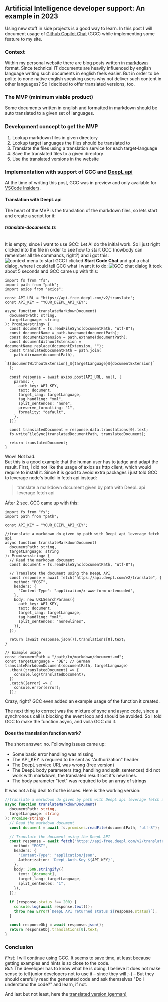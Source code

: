 ## Artificial Intelligence developer support: An example in 2023

Using new stuff in side projects is a good way to learn. In this post I will document usage of [Github Copilot Chat](https://marketplace.visualstudio.com/items?itemName=GitHub.copilot-chat) (GCC) while implementing some feature to my site.

### Context

Within my personal website there are blog posts written in [markdown](https://en.wikipedia.org/wiki/Markdown) format. Since technical IT documents are heavily influenced by english language writing such documents in english feels easier. But in order to be polite to none native english speaking users why not deliver such content in other languages? So I decided to offer translated versions, too.

### The MVP (minimum viable product)

Some documents written in english and formatted in markdown should be auto translated to a given set of languages.

### Development concept to get the MVP

1. Lookup markdown files in given directory
1. Lookup target languages the files should be translated to
1. Translate the files using a translation service for each target-language
1. Save the translated files to a given directory
1. Use the translated versions in the website

### Implementation with support of GCC and [DeepL api](https://www.deepl.com/pro-api)

At the time of writing this post, GCC was in preview and only available for [VSCode Insiders](https://code.visualstudio.com/insiders/).

#### Translation with DeepL api

The heart of the MVP is the translation of the markdown files, so lets start and create a script for it:

##### **translate-documents.ts**

```

```

It is empty, since i want to use GCC: Let AI do the initial work. So i just right clicked into the file in order to see how to start GCC (nowbody can remember all the commands, right?) and i got this:
![context menu to start GCC](/blog/ai-example-01.png)
I clicked **Start Code Chat** and got a chat dialog, where i could tell GCC what i want it to do:
![GCC chat dialog](/blog/ai-example-02.png)
It took about 5 seconds and GCC came up with this:

```
import fs from "fs";
import path from "path";
import axios from "axios";

const API_URL = "https://api-free.deepl.com/v2/translate";
const API_KEY = "YOUR_DEEPL_API_KEY";

async function translateMarkdownDocument(
  documentPath: string,
  targetLanguage: string
): Promise<string> {
  const document = fs.readFileSync(documentPath, "utf-8");
  const documentName = path.basename(documentPath);
  const documentExtension = path.extname(documentPath);
  const documentWithoutExtension = documentName.replace(documentExtension, "");
  const translatedDocumentPath = path.join(
    path.dirname(documentPath),
    `${documentWithoutExtension}_${targetLanguage}${documentExtension}`
  );

  const response = await axios.post(API_URL, null, {
    params: {
      auth_key: API_KEY,
      text: document,
      target_lang: targetLanguage,
      tag_handling: "xml",
      split_sentences: "none",
      preserve_formatting: "1",
      formality: "default",
    },
  });

  const translatedDocument = response.data.translations[0].text;
  fs.writeFileSync(translatedDocumentPath, translatedDocument);

  return translatedDocument;
}

```

Wow! Not bad.  
But this is a good example that the human user has to judge and adapt the result.
First, I did not like the usage of axios as http client, which would require to install it.
Since it is good to avoid extra packages i just told GCC to leverage node's build-in fetch api instead:

> translate a markdown document given by path with DeepL api leverage fetch api

After 2 sec. GCC came up with this:

```
import fs from "fs";
import path from "path";

const API_KEY = "YOUR_DEEPL_API_KEY";

//translate a markdown do given by path with DeepL api leverage fetch api
async function translateMarkdownDocument(
  documentPath: string,
  targetLanguage: string
): Promise<string> {
  // Read the markdown document
  const document = fs.readFileSync(documentPath, "utf-8");

  // Translate the document using the DeepL API
  const response = await fetch("https://api.deepl.com/v2/translate", {
    method: "POST",
    headers: {
      "Content-Type": "application/x-www-form-urlencoded",
    },
    body: new URLSearchParams({
      auth_key: API_KEY,
      text: document,
      target_lang: targetLanguage,
      tag_handling: "xml",
      split_sentences: "nonewlines",
    }),
  });

  return (await response.json()).translations[0].text;
}

// Example usage
const documentPath = "/path/to/markdown/document.md";
const targetLanguage = "DE"; // German
translateMarkdownDocument(documentPath, targetLanguage)
  .then((translatedDocument) => {
    console.log(translatedDocument);
  })
  .catch((error) => {
    console.error(error);
  });
```

Crazy, right? GCC even added an example usage of the function it created.

The next thing to correct was the mixture of sync and async code, since a synchronous call
is blocking the event loop and should be avoided. So I told GCC to make the function async, and voila GCC did it.

#### Does the translation function work?

The short answer: no. Following issues came up:

- Some basic error handling was missing
- The API_KEY is required to be sent as "Authorization" header
- The DeepL service URL was wrong (free version)
- The DeepL body parameters (tag_handling and split_sentences) did not work with markdown, the translated result lost it's new lines.
- The body parameter "text" was required to be an array of strings

It was not a big deal to fix the issues. Here is the working version:

```typescript
//translate a markdown do given by path with DeepL api leverage fetch api
async function translateMarkdownDocument(
  documentPath: string,
  targetLanguage: string
): Promise<string> {
  // Read the markdown document
  const document = await fs.promises.readFile(documentPath, "utf-8");

  // Translate the document using the DeepL API
  const response = await fetch("https://api-free.deepl.com/v2/translate", {
    method: "POST",
    headers: {
      "Content-Type": "application/json",
      Authorization: `DeepL-Auth-Key ${API_KEY}`,
    },
    body: JSON.stringify({
      text: [document],
      target_lang: targetLanguage,
      split_sentences: "1",
    }),
  });

  if (response.status !== 200) {
    console.log(await response.text());
    throw new Error(`DeepL API returned status ${response.status}`);
  }

  const responseObj = await response.json();
  return responseObj.translations[0].text;
}
```

### Conclusion

_First:_ I will continue using GCC. It seems to save time, at least because getting
examples and hints is so close to the code.  
_But:_ The developer has to know what he is doing. I believe it does not make sense
to tell junior developers not to use it – since they will ;-) – But they should
carefully read the generated code and ask themselves "Do i understand the code?" and learn, if not.

And last but not least, here the [translated version (german)](/de/blog/artificial-intelligence-developer-support/)
